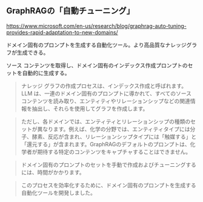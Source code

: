 
## GraphRAGの「自動チューニング」

https://www.microsoft.com/en-us/research/blog/graphrag-auto-tuning-provides-rapid-adaptation-to-new-domains/

ドメイン固有のプロンプトを生成する自動化ツール。より高品質なナレッジグラフが生成できる。

ソース コンテンツを取得し、ドメイン固有のインデックス作成プロンプトのセットを自動的に生成する。

> ナレッジ グラフの作成プロセスは、インデックス作成と呼ばれます。LLM は、一連のドメイン固有のプロンプトに導かれて、すべてのソース コンテンツを読み取り、エンティティやリレーションシップなどの関連情報を抽出し、それらを使用してグラフを作成します。

> ただし、各ドメインでは、エンティティとリレーションシップの種類のセットが異なります。例えば、化学の分野では、エンティティタイプには分子、酵素、反応が含まれ、リレーションシップタイプには「触媒する」と「還元する」が含まれます。GraphRAGのデフォルトのプロンプトは、化学者が期待する特定のコンテンツをキャプチャすることはできません。

> ドメイン固有のプロンプトのセットを手動で作成およびチューニングするには、時間がかかります。

>このプロセスを効率化するために、ドメイン固有のプロンプトを生成する自動化ツールを開発しました。
